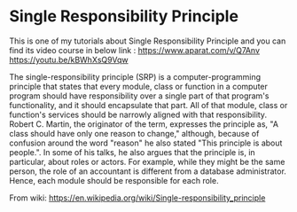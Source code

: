 # Single Responsibility Principle
This is one of my tutorials about Single Responsibility Principle and you can find its video course in below link :
https://www.aparat.com/v/Q7Anv <br/>
https://youtu.be/kBWhXsQ9Vqw

The single-responsibility principle (SRP) is a computer-programming principle that states that every module, class or function in a computer program should have responsibility over a single part of that program's functionality, and it should encapsulate that part. All of that module, class or function's services should be narrowly aligned with that responsibility.
Robert C. Martin, the originator of the term, expresses the principle as, "A class should have only one reason to change," although, because of confusion around the word "reason" he also stated "This principle is about people.". In some of his talks, he also argues that the principle is, in particular, about roles or actors. For example, while they might be the same person, the role of an accountant is different from a database administrator. Hence, each module should be responsible for each role.

From wiki: https://en.wikipedia.org/wiki/Single-responsibility_principle
